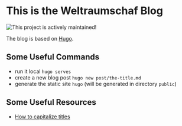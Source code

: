 # This is the Weltraumschaf Blog

![This project is actively maintained!](https://img.shields.io/badge/Development-active-green?style=for-the-badge)

The blog is based on [Hugo](https://gohugo.io/).

## Some Useful Commands

- run it local `hugo serves`
- create a new blog post `hugo new post/the-title.md`
- generate the static site `hugo` (will be generated in directory `public`)

## Some Useful Resources

- [How to capitalize titles](https://capitalizemytitle.com/#)
